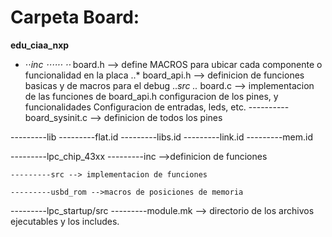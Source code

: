 
# Carpeta Board:

__edu_ciaa_nxp__
- ⋅⋅*inc
⋅⋅⋅⋅⋅⋅ ⋅⋅* board.h --> define MACROS para ubicar cada  componente o funcionalidad en la placa 
		..* board_api.h --> definicion de funciones basicas y de macros para el debug
	..*src
		..* board.c --> implementacion de las funciones de board_api.h
					configuracion de los pines, y funcionalidades
					Configuracion de entradas, leds, etc.
		---------- board_sysinit.c --> definicion de todos los pines

---------lib
	---------flat.id
	---------libs.id
	---------link.id
	---------mem.id

---------lpc_chip_43xx
	---------inc -->definicion de funciones
		
	---------src --> implementacion de funciones

	---------usbd_rom -->macros de posiciones de memoria  		

---------lpc_startup/src
---------module.mk --> directorio de los archivos ejecutables y los includes.

